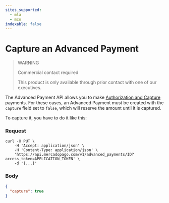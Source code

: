 ```yaml
---
sites_supported:
  - mla
  - mco
indexable: false
---
```


# Capture an Advanced Payment

> WARNING
>
> Commercial contact required
>
> This product is only available through prior contact with one of our executives.

The Advanced Payment API allows you to make [Authorization and Capture](https://www.mercadopago[FAKER][URL][DOMAIN]/developers/en/guides/online-payments/checkout-api/other-features) payments. For these cases, an Advanced Payment must be created with the `capture` field set to `false`, which will reserve the amount until it is captured.

To capture it, you have to do it like this:

### Request
```curl
curl -X PUT \
    -H 'Accept: application/json' \
    -H 'Content-Type: application/json' \
    'https://api.mercadopago.com/v1/advanced_payments/ID?access_token=APPLICATION_TOKEN' \
    -d '{...}'
```

### Body
```json
{
  "capture": true
}
```

